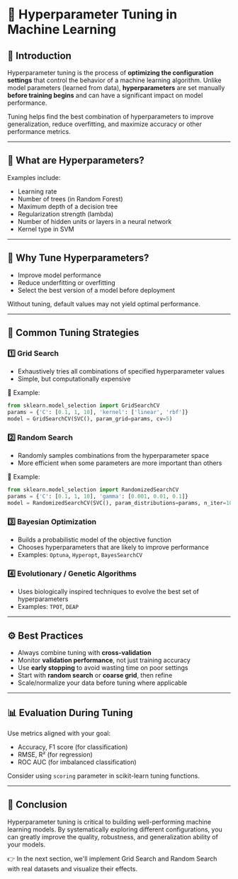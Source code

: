 # 📘 Hyperparameter Tuning in Machine Learning

## 📌 Introduction
Hyperparameter tuning is the process of **optimizing the configuration settings** that control the behavior of a machine learning algorithm. Unlike model parameters (learned from data), **hyperparameters** are set manually **before training begins** and can have a significant impact on model performance.

Tuning helps find the best combination of hyperparameters to improve generalization, reduce overfitting, and maximize accuracy or other performance metrics.

---

## 🔧 What are Hyperparameters?
Examples include:
- Learning rate
- Number of trees (in Random Forest)
- Maximum depth of a decision tree
- Regularization strength (lambda)
- Number of hidden units or layers in a neural network
- Kernel type in SVM

---

## 🧪 Why Tune Hyperparameters?
- Improve model performance
- Reduce underfitting or overfitting
- Select the best version of a model before deployment

Without tuning, default values may not yield optimal performance.

---

## 🔄 Common Tuning Strategies

### 1️⃣ Grid Search
- Exhaustively tries all combinations of specified hyperparameter values
- Simple, but computationally expensive

📌 Example:
```python
from sklearn.model_selection import GridSearchCV
params = {'C': [0.1, 1, 10], 'kernel': ['linear', 'rbf']}
model = GridSearchCV(SVC(), param_grid=params, cv=5)
```

### 2️⃣ Random Search
- Randomly samples combinations from the hyperparameter space
- More efficient when some parameters are more important than others

📌 Example:
```python
from sklearn.model_selection import RandomizedSearchCV
params = {'C': [0.1, 1, 10], 'gamma': [0.001, 0.01, 0.1]}
model = RandomizedSearchCV(SVC(), param_distributions=params, n_iter=10, cv=5)
```

### 3️⃣ Bayesian Optimization
- Builds a probabilistic model of the objective function
- Chooses hyperparameters that are likely to improve performance
- Examples: `Optuna`, `Hyperopt`, `BayesSearchCV`

### 4️⃣ Evolutionary / Genetic Algorithms
- Uses biologically inspired techniques to evolve the best set of hyperparameters
- Examples: `TPOT`, `DEAP`

---

## ⚙️ Best Practices
- Always combine tuning with **cross-validation**
- Monitor **validation performance**, not just training accuracy
- Use **early stopping** to avoid wasting time on poor settings
- Start with **random search** or **coarse grid**, then refine
- Scale/normalize your data before tuning where applicable

---

## 📊 Evaluation During Tuning
Use metrics aligned with your goal:
- Accuracy, F1 score (for classification)
- RMSE, R² (for regression)
- ROC AUC (for imbalanced classification)

Consider using `scoring` parameter in scikit-learn tuning functions.

---

## 📌 Conclusion
Hyperparameter tuning is critical to building well-performing machine learning models. By systematically exploring different configurations, you can greatly improve the quality, robustness, and generalization ability of your models.

👉 In the next section, we'll implement Grid Search and Random Search with real datasets and visualize their effects.

